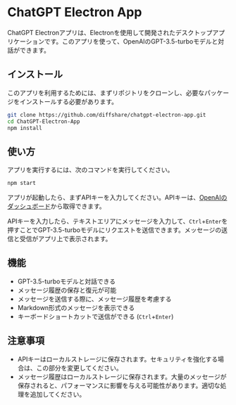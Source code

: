 # ChatGPT Electron App

ChatGPT Electronアプリは、Electronを使用して開発されたデスクトップアプリケーションです。このアプリを使って、OpenAIのGPT-3.5-turboモデルと対話ができます。

## インストール

このアプリを利用するためには、まずリポジトリをクローンし、必要なパッケージをインストールする必要があります。

```bash
git clone https://github.com/diffshare/chatgpt-electron-app.git
cd ChatGPT-Electron-App
npm install
```

## 使い方

アプリを実行するには、次のコマンドを実行してください。

```bash
npm start
```

アプリが起動したら、まずAPIキーを入力してください。APIキーは、[OpenAIのダッシュボード](https://beta.openai.com/signup/)から取得できます。

APIキーを入力したら、テキストエリアにメッセージを入力して、`Ctrl`+`Enter`を押すことでGPT-3.5-turboモデルにリクエストを送信できます。メッセージの送信と受信がアプリ上で表示されます。

## 機能

- GPT-3.5-turboモデルと対話できる
- メッセージ履歴の保存と復元が可能
- メッセージを送信する際に、メッセージ履歴を考慮する
- Markdown形式のメッセージを表示できる
- キーボードショートカットで送信ができる (`Ctrl`+`Enter`)

## 注意事項

- APIキーはローカルストレージに保存されます。セキュリティを強化する場合は、この部分を変更してください。
- メッセージ履歴はローカルストレージに保存されます。大量のメッセージが保存されると、パフォーマンスに影響を与える可能性があります。適切な処理を追加してください。
